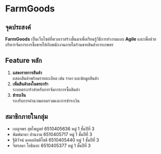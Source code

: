 # FarmGoods

## จุดประสงค์
**FarmGoods** เป็นเว็บไซต์ที่พวกเราสร้างขึ้นมาเพื่อเรียนรู้วิธีการทำงานแบบ **Agile** และเพื่อช่วยบริหารจัดการการซื้อขายให้กับพนักงานภายในร้านขายสินค้าการเกษตร

## Feature หลัก
1. **แสดงรายการสินค้า**  
   แสดงสินค้าพร้อมรายละเอียด เช่น ราคา และข้อมูลสินค้า
2. **เพิ่มสินค้าลงในตระกร้า**  
   ระบบตระกร้าสำหรับการจัดการการซื้อสินค้า
3. **ชำระเงิน**  
   รองรับการคำนวณยอดรวมและการชำระเงิน

## สมาชิกภายในกลุ่ม
- เบญจพร สุขไพบูลย์ 6510405636 หมู่ 1 ชั้นปีที่ 3
- พิมพ์มาดา ปานงาม 6510405717 หมู่ 1 ชั้นปีที่ 3
- ฐิติวัจน์ มงคลกิตติโชติ 6510405440 หมู่ 1 ชั้นปีที่ 3
- จิตรลดา โยธินทะ 6510405377 หมู่ 1 ชั้นปีที่ 3
